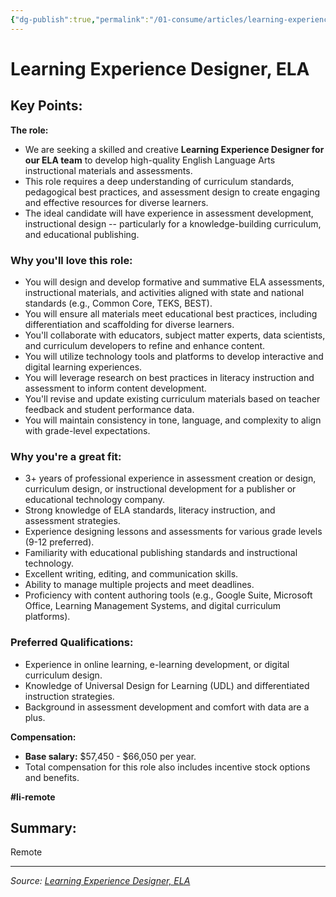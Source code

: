 ```yaml
---
{"dg-publish":true,"permalink":"/01-consume/articles/learning-experience-designer-ela/","title":"Learning Experience Designer, ELA"}
---
```



# Learning Experience Designer, ELA

## Key Points:
**The role:**

- We are seeking a skilled and creative **Learning Experience Designer for our ELA team** to develop high-quality English Language Arts instructional materials and assessments.
- This role requires a deep understanding of curriculum standards, pedagogical best practices, and assessment design to create engaging and effective resources for diverse learners.
- The ideal candidate will have experience in assessment development, instructional design -- particularly for a knowledge-building curriculum, and educational publishing.

### Why you'll love this role:

- You will design and develop formative and summative ELA assessments, instructional materials, and activities aligned with state and national standards (e.g., Common Core, TEKS, BEST).
- You will ensure all materials meet educational best practices, including differentiation and scaffolding for diverse learners.
- You'll collaborate with educators, subject matter experts, data scientists, and curriculum developers to refine and enhance content.
- You will utilize technology tools and platforms to develop interactive and digital learning experiences.
- You will leverage research on best practices in literacy instruction and assessment to inform content development.
- You'll revise and update existing curriculum materials based on teacher feedback and student performance data.
- You will maintain consistency in tone, language, and complexity to align with grade-level expectations.

### Why you're a great fit:

- 3+ years of professional experience in assessment creation or design, curriculum design, or instructional development for a publisher or educational technology company.
- Strong knowledge of ELA standards, literacy instruction, and assessment strategies.
- Experience designing lessons and assessments for various grade levels (9-12 preferred).
- Familiarity with educational publishing standards and instructional technology.
- Excellent writing, editing, and communication skills.
- Ability to manage multiple projects and meet deadlines.
- Proficiency with content authoring tools (e.g., Google Suite, Microsoft Office, Learning Management Systems, and digital curriculum platforms).

### Preferred Qualifications:

- Experience in online learning, e-learning development, or digital curriculum design.
- Knowledge of Universal Design for Learning (UDL) and differentiated instruction strategies.
- Background in assessment development and comfort with data are a plus.

**Compensation:**

- **Base salary:** $57,450 - $66,050 per year.
- Total compensation for this role also includes incentive stock options and benefits.

**#li-remote**

## Summary:
Remote

---

*Source: [Learning Experience Designer, ELA](https://job-boards.greenhouse.io/newsela/jobs/6702477)*
